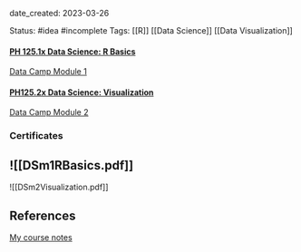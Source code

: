 date_created: 2023-03-26

Status: #idea #incomplete
Tags: [[R]] [[Data Science]] [[Data Visualization]]

#### [PH 125.1x Data Science: R Basics](https://learning.edx.org/course/course-v1:HarvardX+PH125.1x+3T2022/home)
[Data Camp Module 1]()


#### [PH125.2x Data Science: Visualization](https://learning.edx.org/course/course-v1:HarvardX+PH125.2x+3T2022/home)
[Data Camp Module 2](https://app.datacamp.com/learn/courses/data-science-visualization-module-2)


### Certificates

![[DSm1RBasics.pdf]]
---

![[DSm2Visualization.pdf]]

## References

[My course notes](https://biscotty666.github.io/Data-Science-R-PH125x/)
